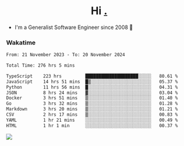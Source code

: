<h1 align="center">Hi <a href="https://www.hackerrank.com/erasmosaraujo">.</a></h1>
 
- I'm a Generalist Software Engineer  since 2008 🚀
<!--  
<p align="left">
  <a href="https://github.com/erasmosoares/github-readme-stats">
    <img
      align="center"
      src="https://github-readme-stats.vercel.app/api/top-langs/?username=erasmosoares&theme=radical&layout=compact"
    />
  </a>
  <a href="https://github.com/erasmosoares/github-readme-stats">
    [![Harlok's WakaTime stats](https://github-readme-stats.vercel.app/api/wakatime?username=ffflabs)](https://github.com/anuraghazra/github-readme-stats)
  </a>
</p>

<!--
 ### Repo 
 
<p align="left">
 <a href="https://github.com/erasmosoares/github-readme-stats">
    <img
      align="center"
      height="165"
      src="https://github-readme-stats.vercel.app/api/pin?username=erasmosoares&repo=sample-node&title_color=fff&icon_color=f9f9f9&text_color=9f9f9f&bg_color=151515"
    />
  </a>
  <a href="https://github.com/erasmosoares/github-readme-stats">
    <img
      align="center"
      height="165"
      src="https://github-readme-stats.vercel.app/api/pin?username=erasmosoares&repo=sample-node&title_color=fff&icon_color=f9f9f9&text_color=9f9f9f&bg_color=151515"
    />
  </a>
</p>
-->

 ### Wakatime 

<!--START_SECTION:waka-->

```txt
From: 21 November 2023 - To: 20 November 2024

Total Time: 276 hrs 5 mins

TypeScript    223 hrs         ████████████████████░░░░░   80.61 %
JavaScript    14 hrs 51 mins  █▒░░░░░░░░░░░░░░░░░░░░░░░   05.37 %
Python        11 hrs 56 mins  █░░░░░░░░░░░░░░░░░░░░░░░░   04.31 %
JSON          8 hrs 24 mins   ▓░░░░░░░░░░░░░░░░░░░░░░░░   03.04 %
Docker        3 hrs 51 mins   ▒░░░░░░░░░░░░░░░░░░░░░░░░   01.40 %
Go            3 hrs 32 mins   ▒░░░░░░░░░░░░░░░░░░░░░░░░   01.28 %
Markdown      3 hrs 20 mins   ▒░░░░░░░░░░░░░░░░░░░░░░░░   01.21 %
CSV           2 hrs 17 mins   ▒░░░░░░░░░░░░░░░░░░░░░░░░   00.83 %
YAML          1 hr 21 mins    ░░░░░░░░░░░░░░░░░░░░░░░░░   00.49 %
HTML          1 hr 1 min      ░░░░░░░░░░░░░░░░░░░░░░░░░   00.37 %
```

<!--END_SECTION:waka-->

![](https://komarev.com/ghpvc/?username=erasmosoares&color=brightgreen)
